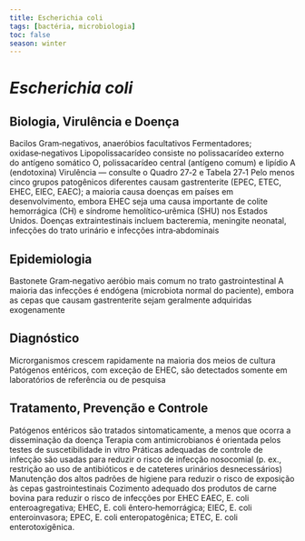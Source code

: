 ```yaml
---
title: Escherichia coli
tags: [bactéria, microbiologia]
toc: false
season: winter
---
```


# _Escherichia coli_

## Biologia, Virulência e Doença
Bacilos Gram‑negativos, anaeróbios facultativos Fermentadores; oxidase‑negativos
Lipopolissacarídeo consiste no polissacarídeo externo do antígeno somático O, polissacarídeo central (antígeno comum) e lipídio A (endotoxina) Virulência — consulte o Quadro 27‑2 e Tabela 27‑1 Pelo menos cinco grupos patogênicos diferentes causam gastrenterite (EPEC, ETEC, EHEC, EIEC, EAEC); a maioria causa doenças em países em desenvolvimento, embora EHEC seja uma causa importante de colite hemorrágica (CH) e síndrome hemolítico‑urêmica (SHU) nos Estados Unidos. Doenças extraintestinais incluem bacteremia, meningite neonatal, infecções do trato urinário e infecções intra‑abdominais

## Epidemiologia
Bastonete Gram‑negativo aeróbio mais comum no trato gastrointestinal A maioria das infecções é endógena (microbiota normal do paciente), embora as cepas que causam gastrenterite sejam geralmente adquiridas exogenamente

## Diagnóstico
Microrganismos crescem rapidamente na maioria dos meios de cultura Patógenos entéricos, com exceção de EHEC, são detectados somente em laboratórios de referência ou de pesquisa

## Tratamento, Prevenção e Controle
Patógenos entéricos são tratados sintomaticamente, a menos que ocorra a disseminação da doença Terapia com antimicrobianos é orientada pelos testes de suscetibilidade in vitro Práticas adequadas de controle de infecção são usadas para reduzir o risco de infecção nosocomial (p. ex., restrição ao uso de antibióticos e de cateteres urinários desnecessários) Manutenção dos altos padrões de higiene para reduzir o risco de exposição às cepas gastrointestinais Cozimento adequado dos produtos de carne bovina para reduzir o risco de infecções por EHEC EAEC, E. coli enteroagregativa; EHEC, E. coli êntero‑hemorrágica; EIEC, E. coli enteroinvasora; EPEC, E. coli enteropatogênica; ETEC, E. coli enterotoxigênica.